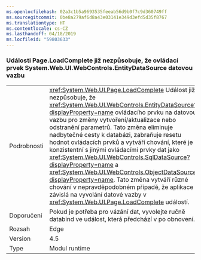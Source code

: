```yaml
---
ms.openlocfilehash: 02a3c1b5a9693535feeab56d9b0f7c9d360749ff
ms.sourcegitcommit: 0be8a279af6d8a43e03141e349d3efd5d35f8767
ms.translationtype: HT
ms.contentlocale: cs-CZ
ms.lasthandoff: 04/18/2019
ms.locfileid: "59803633"
---
```

### <a name="pageloadcomplete-event-no-longer-causes-systemwebuiwebcontrolsentitydatasource-control-to-invoke-data-binding"></a>Události Page.LoadComplete již nezpůsobuje, že ovládací prvek System.Web.UI.WebControls.EntityDataSource datovou vazbu

|   |   |
|---|---|
|Podrobnosti|<xref:System.Web.UI.Page.LoadComplete> Událost již nezpůsobuje, že <xref:System.Web.UI.WebControls.EntityDataSource?displayProperty=name> ovládacího prvku na datovou vazbu pro změny vytvoření/aktualizace nebo odstranění parametrů. Tato změna eliminuje nadbytečné cesty k databázi, zabraňuje resetu hodnot ovládacích prvků a vytváří chování, které je konzistentní s jinými ovládacími prvky dat jako <xref:System.Web.UI.WebControls.SqlDataSource?displayProperty=name> a <xref:System.Web.UI.WebControls.ObjectDataSource?displayProperty=name>. Tato změna vytváří různé chování v nepravděpodobném případě, že aplikace závislá na vyvolání datové vazby v <xref:System.Web.UI.Page.LoadComplete> událostí.|
|Doporučení|Pokud je potřeba pro vázání dat, vyvolejte ručně databind ve událost, která předchází v po obnovení.|
|Rozsah|Edge|
|Version|4.5|
|Type|Modul runtime|
